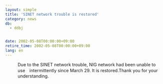 ```yaml
---
layout: simple
title: 'SINET network trouble is restored'
category: news
db:
  - ddbj


date: 2002-05-08T00:00:00+09:00
retire_time: 2002-05-08T00:00:00+09:00
lang: en
---
```


<dd>Due to the SINET network trouble, NIG network had been unable to use　intermittently since March 29. It is restored.Thank you for your understanding.</dd>
